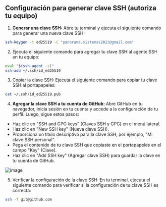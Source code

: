 ## Configuración para generar clave SSH (autoriza tu equipo)

1. **Generar una clave SSH:** Abre tu terminal y ejecuta el siguiente comando para generar una nueva clave SSH:

```bash
ssh-keygen -t ed25519 -C "panorama.sistemas2023@gmail.com"
```
2. Ejecuta el siguiente comando para agregar tu clave SSH al agente SSH en tu equipo:
```bash
eval "$(ssh-agent -s)"
ssh-add ~/.ssh/id_ed25519
```

3. Copiar la clave SSH: Ejecuta el siguiente comando para copiar tu clave SSH al portapapeles:
```bash
cat ~/.ssh/id_ed25519.pub
```
4. **Agregar la clave SSH a tu cuenta de GitHub:** Abre GitHub en tu navegador, inicia sesión en tu cuenta y accede a la configuración de tu perfil. Luego, sigue estos pasos:

- Haz clic en "SSH and GPG keys" (Claves SSH y GPG) en el menú lateral.
- Haz clic en "New SSH key" (Nueva clave SSH).
- Proporciona un título descriptivo para la clave SSH, por ejemplo, "Mi clave SSH personal".
- Pega el contenido de tu clave SSH que copiaste en el portapapeles en el campo "Key" (Clave).
- Haz clic en "Add SSH key" (Agregar clave SSH) para guardar la clave en tu cuenta de GitHub.

![image](https://github.com/PanoramaRepositorio/ERP_PANORAMA/assets/138617152/a9169fea-091d-451e-bb2e-c93bc93cb64b)


5. Verificar la configuración de la clave SSH: En tu terminal, ejecuta el siguiente comando para verificar si la configuración de tu clave SSH es correcta:

```bash
ssh -T git@github.com
```
